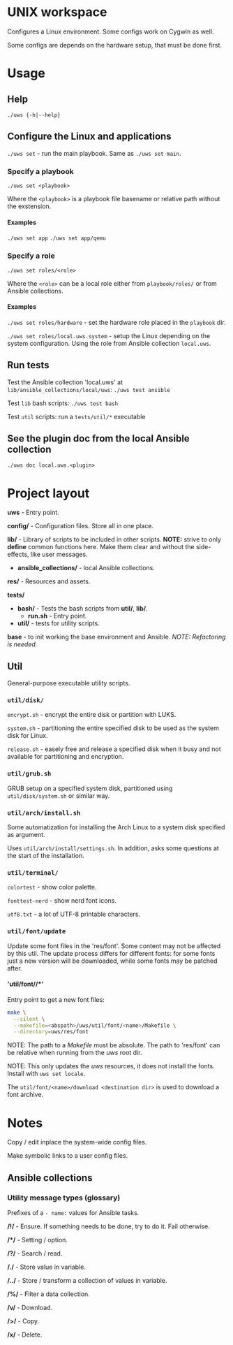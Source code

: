 # UNIX workspace

Configures a Linux environment. Some configs work on Cygwin as well.

Some configs are depends on the hardware setup, that must be done first.

# Usage

## Help

`./uws {-h|--help}`

## Configure the Linux and applications

`./uws set` - run the main playbook. Same as `./uws set main`.

### Specify a playbook

`./uws set <playbook>`

Where the `<playbook>` is a playbook file basename or relative path without the
exstension.

#### Examples
`./uws set app`
`./uws set app/qemu`

### Specify a role

`./uws set roles/<role>`

Where the `<role>` can be a local role either from `playbook/roles/` or from
Ansible collections.

#### Examples

`./uws set roles/hardware` - set the hardware role placed in the `playbook` dir.

`./uws set roles/local.uws.system` - setup the Linux depending on the system
configuration. Using the role from Ansible collection `local.uws`.

## Run tests

Test the Ansible collection 'local.uws' at `lib/ansible_collections/local/uws`:
`./uws test ansible`

Test `lib` bash scripts:
`./uws test bash`

Test `util` scripts:
run a `tests/util/*` executable

## See the plugin doc from the local Ansible collection

`./uws doc local.uws.<plugin>`

# Project layout

**uws** - Entry point.

**config/** - Configuration files. Store all in one place.

**lib/** - Library of scripts to be included in other scripts. **NOTE:** strive
to only **define** common functions here. Make them clear and without the
side-effects, like user messages.
  * **ansible_collections/** - local Ansible collections.

**res/** - Resources and assets.

**tests/**
  * **bash/** - Tests the bash scripts from **util/**, **lib/**.
    * **run.sh** - Entry point.
  * **util/** - tests for utility scripts.

**base** - to init working the base environment and Ansible.
*NOTE: Refactoring is needed.*

## Util

General-purpose executable utility scripts.

### `util/disk/`

`encrypt.sh` - encrypt the entire disk or partition with LUKS.

`system.sh` - partitioning the entire specified disk to be used as the system
disk for Linux.

`release.sh` - easely free and release a specified disk when it busy and not
available for partitioning and encryption.

### `util/grub.sh`

GRUB setup on a specified system disk, partitioned using `util/disk/system.sh`
or similar way.

### `util/arch/install.sh`

Some automatization for installing the Arch Linux to a system disk specified
as argument.

Uses `util/arch/install/settings.sh`. In addition, asks some questions at the
start of the installation.

### `util/terminal/`

`colortest` - show color palette.

`fonttest-nerd` - show nerd font icons.

`utf8.txt` - a lot of UTF-8 printable characters.

### `util/font/update`

Update some font files in the 'res/font'. Some content may not be affected by
this util. The update process differs for different fonts: for some fonts just
a new version will be downloaded, while some fonts may be patched after.

#### 'util/font/<name>/*'

Entry point to get a new font files:

```bash
make \
  --silent \
  --makefile=<abspath>/uws/util/font/<name>/Makefile \
  --directory=uws/res/font
```

NOTE: The path to a *Makefile* must be absolute. The path to 'res/font' can be
relative when running from the *uws* root dir.

NOTE: This only updates the *uws* resources, it does not install the fonts.
Install with `uws set locale`.

The `util/font/<name>/download <destination dir>` is used to download a font
<name> archive.

# Notes

Copy / edit inplace the system-wide config files.

Make symbolic links to a user config files.

## Ansible collections

### Utility message types (glossary)

Prefixes of a `- name:` values for Ansible tasks.

**/!/** - Ensure. If something needs to be done, try to do it. Fail otherwise.

**/*/** - Setting / option.

**/?/** - Search / read.

**/./** - Store value in variable.

**/../** - Store / transform a collection of values in variable.

**/%/** - Filter a data collection.

**/v/** - Download.

**/>/** - Copy.

**/x/** - Delete.
